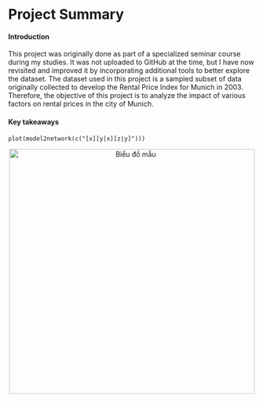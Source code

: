 # Project Summary
#### Introduction
This project was originally done as part of a specialized seminar course during my studies. It was not uploaded to GitHub at the time, but I have now revisited and improved it by incorporating additional tools to better explore the dataset. The dataset used in this project is a sampled subset of data originally collected to develop the Rental Price Index for Munich in 2003. Therefore, the objective of this project is to analyze the impact of various factors on rental prices in the city of Munich.
#### Key takeaways


```{r}
plot(model2network(c("[x][y|x][z|y]")))
```
<p align="center">
  <img src="[figures/plot_001.png](https://github.com/taitran0102/House-price-analysis/blob/main/figures/unnamed-chunk-29-2.png)" alt="Biểu đồ mẫu" width="500"/>
</p>
